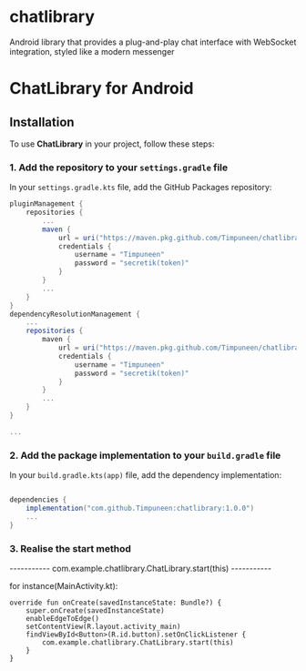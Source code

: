 # chatlibrary
Android library that provides a plug-and-play chat interface with WebSocket integration, styled like a modern messenger

# ChatLibrary for Android

## Installation

To use **ChatLibrary** in your project, follow these steps:

### 1. Add the repository to your `settings.gradle` file

In your `settings.gradle.kts` file, add the GitHub Packages repository:

```settings.gradle
pluginManagement {
    repositories {
        ...
        maven {
            url = uri("https://maven.pkg.github.com/Timpuneen/chatlibrary")
            credentials {
                username = "Timpuneen"
                password = "secretik(token)"
            }
        }
        ...
    }
}
dependencyResolutionManagement {
    ...
    repositories {
        maven {
            url = uri("https://maven.pkg.github.com/Timpuneen/chatlibrary")
            credentials {
                username = "Timpuneen"
                password = "secretik(token)"
            }
        }
        ...
    }
}

...

```

### 2. Add the package implementation to your `build.gradle` file

In your `build.gradle.kts(app)` file, add the dependency implementation:

```build.gradle

dependencies {
    implementation("com.github.Timpuneen:chatlibrary:1.0.0")
    ...
}

```

### 3. Realise the start method

----------- com.example.chatlibrary.ChatLibrary.start(this) -----------

for instance(MainActivity.kt):

    override fun onCreate(savedInstanceState: Bundle?) {
        super.onCreate(savedInstanceState)
        enableEdgeToEdge()
        setContentView(R.layout.activity_main)
        findViewById<Button>(R.id.button).setOnClickListener {
            com.example.chatlibrary.ChatLibrary.start(this)
        }
    }
